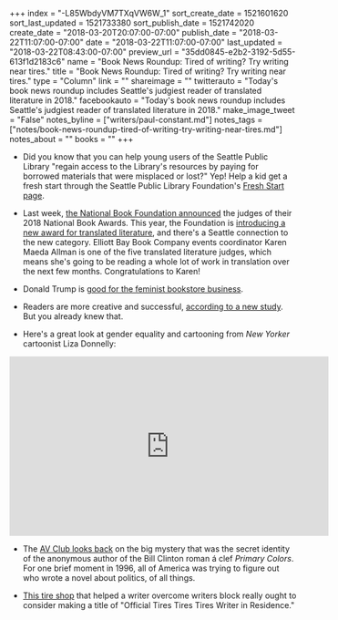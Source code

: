 +++
index = "-L85WbdyVM7TXqVW6W_1"
sort_create_date = 1521601620
sort_last_updated = 1521733380
sort_publish_date = 1521742020
create_date = "2018-03-20T20:07:00-07:00"
publish_date = "2018-03-22T11:07:00-07:00"
date = "2018-03-22T11:07:00-07:00"
last_updated = "2018-03-22T08:43:00-07:00"
preview_url = "35dd0845-e2b2-3192-5d55-613f1d2183c6"
name = "Book News Roundup: Tired of writing? Try writing near tires."
title = "Book News Roundup: Tired of writing? Try writing near tires."
type = "Column"
link = ""
shareimage = ""
twitterauto = "Today's book news roundup includes Seattle's judgiest reader of translated literature in 2018."
facebookauto = "Today's book news roundup includes Seattle's judgiest reader of translated literature in 2018."
make_image_tweet = "False"
notes_byline = ["writers/paul-constant.md"]
notes_tags = ["notes/book-news-roundup-tired-of-writing-try-writing-near-tires.md"]
notes_about = ""
books = ""
+++
* Did you know that you can help young users of the Seattle Public Library "regain access to the Library's resources by paying for borrowed materials that were misplaced or lost?" Yep! Help a kid get a fresh start through the Seattle Public Library Foundation's [Fresh Start page](https://secure2.convio.net/spl/site/Donation2%3bjsessionid=00000000.app202b?idb=71574742&DONATION_LEVEL_ID_SELECTED=1&df_id=1643&mfc_pref=T&1643.donation=form1&NONCE_TOKEN=FE97E91B0AD2C4AC07105AF1ABC23828&idb=0).

* Last week, [the National Book Foundation announced](http://www.nationalbook.org/nba2018.html#judges) the judges of their 2018 National Book Awards. This year, the Foundation is [introducing a new award for translated literature](https://www.mhpbooks.com/the-national-book-award-to-recognize-translated-literature/), and there's a Seattle connection to the new category. Elliott Bay Book Company events coordinator Karen Maeda Allman is one of the five translated literature judges, which means she's going to be reading a whole lot of work in translation over the next few months. Congratulations to Karen!

* Donald Trump is [good for the feminist bookstore business](https://www.publishersweekly.com/pw/by-topic/industry-news/bookselling/article/76289-trump-presidency-reinvigorates-feminist-bookstores.html).

* Readers are more creative and successful, [according to a new study](https://www.inc.com/christina-desmarais/why-reading-books-should-be-your-priority-according-to-science.html). But you already knew that.

* Here's a great look at gender equality and cartooning from *New Yorker* cartoonist Liza Donnelly:

<iframe width="560" height="315" src="https://www.youtube.com/embed/GnmPhTsviSY" frameborder="0" allow="autoplay; encrypted-media" allowfullscreen></iframe>

* The [AV Club looks back](https://www.avclub.com/the-most-talked-about-political-mystery-of-1996-involvi-1823409980) on the big mystery that was the secret identity of the anonymous author of the Bill Clinton roman á clef *Primary Colors*. For one brief moment in 1996, all of America was trying to figure out who wrote a novel about politics, of all things.

* [This tire shop](https://www.buzzfeed.com/farrahpenn/this-woman-kept-going-back-to-a-tire-store-to-writ?utm_term=.qnlWx9Lxx#.kekv2Ry22) that helped a writer overcome writers block really ought to consider making a title of "Official Tires Tires Tires Writer in Residence."